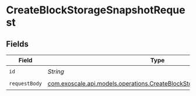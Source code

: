 # CreateBlockStorageSnapshotRequest


## Fields

| Field                                                                                                                                        | Type                                                                                                                                         | Required                                                                                                                                     | Description                                                                                                                                  |
| -------------------------------------------------------------------------------------------------------------------------------------------- | -------------------------------------------------------------------------------------------------------------------------------------------- | -------------------------------------------------------------------------------------------------------------------------------------------- | -------------------------------------------------------------------------------------------------------------------------------------------- |
| `id`                                                                                                                                         | *String*                                                                                                                                     | :heavy_check_mark:                                                                                                                           | N/A                                                                                                                                          |
| `requestBody`                                                                                                                                | [com.exoscale.api.models.operations.CreateBlockStorageSnapshotRequestBody](../../models/operations/CreateBlockStorageSnapshotRequestBody.md) | :heavy_check_mark:                                                                                                                           | N/A                                                                                                                                          |